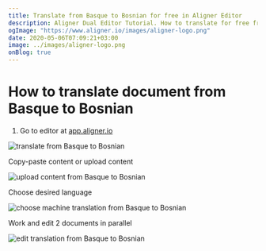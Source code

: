 ```yaml
---
title: Translate from Basque to Bosnian for free in Aligner Editor
description: Aligner Dual Editor Tutorial. How to translate for free from Basque to Bosnian. Aligner is multilingual document management platform. 
ogImage: "https://www.aligner.io/images/aligner-logo.png"
date: 2020-05-06T07:09:21+03:00
image: ../images/aligner-logo.png
onBlog: true
---
```


# How to translate document from Basque to Bosnian

1. Go to editor at [app.aligner.io](https://app.aligner.io "Aligner App web page")

![translate from Basque to Bosnian](../aligner-blank-editor.png "translate from Basque to Bosnian")

Copy-paste content or upload content

![upload content from Basque to Bosnian](../aligner-uploaded-document.png "upload content from Basque to Bosnian")

Choose desired language

![choose machine translation from Basque to Bosnian](../aligner-language-dropdown.png "choose machine translation from Basque to Bosnian")

Work and edit 2 documents in parallel

![edit translation from Basque to Bosnian](../aligner-double-sitded-editor.png "edit translation from Basque to Bosnian")

